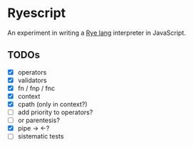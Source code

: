 # Ryescript

An experiment in writing a [Rye lang](https://ryelang.org/) interpreter in JavaScript.

## TODOs

- [x] operators
- [x] validators
- [x] fn / fnp / fnc
- [x] context
- [x] cpath (only in context?)
- [ ] add priority to operators?
- [ ] or parentesis?
- [x] pipe -> <-?
- [ ] sistematic tests